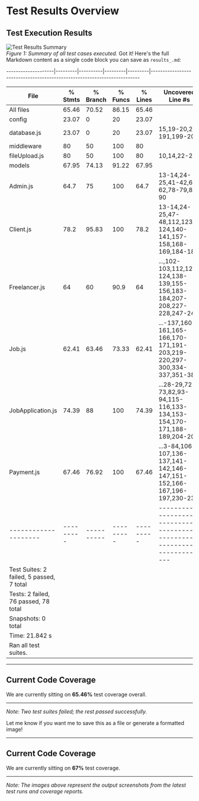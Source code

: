 # Test Results Overview

## Test Execution Results

![Test Results Summary](./images/test-results-summary.png)  
*Figure 1: Summary of all test cases executed.*
Got it! Here's the full Markdown content as a single code block you can save as `results_.md`:




\--------------------|---------|----------|---------|---------|-------------------------------------------------------------------------

| File                                       | % Stmts   | % Branch   | % Funcs   | % Lines   | Uncovered Line #s                                                         |
| ------------------------------------------ | --------- | ---------- | --------- | --------- | ------------------------------------------------------------------------- |
| All files                                  | 65.46     | 70.52      | 86.15     | 65.46     |                                                                           |
| config                                     | 23.07     | 0          | 20        | 23.07     |                                                                           |
| database.js                                | 23.07     | 0          | 20        | 23.07     | 15,19-20,26-191,199-200                                                   |
| middleware                                 | 80        | 50         | 100       | 80        |                                                                           |
| fileUpload.js                              | 80        | 50         | 100       | 80        | 10,14,22-25                                                               |
| models                                     | 67.95     | 74.13      | 91.22     | 67.95     |                                                                           |
| Admin.js                                   | 64.7      | 75         | 100       | 64.7      | 13-14,24-25,41-42,61-62,78-79,89-90                                       |
| Client.js                                  | 78.2      | 95.83      | 100       | 78.2      | 13-14,24-25,47-48,112,123-124,140-141,157-158,168-169,184-185             |
| Freelancer.js                              | 64        | 60         | 90.9      | 64        | ...,102-103,112,123-124,138-139,155-156,183-184,207-208,227-228,247-248   |
| Job.js                                     | 62.41     | 63.46      | 73.33     | 62.41     | ...-137,160-161,165-166,170-171,191-203,219-220,297-300,334-337,351-387   |
| JobApplication.js                          | 74.39     | 88         | 100       | 74.39     | ...28-29,72-73,82,93-94,115-116,133-134,153-154,170-171,188-189,204-205   |
| Payment.js                                 | 67.46     | 76.92      | 100       | 67.46     | ...3-84,106-107,136-137,141-142,146-147,151-152,166-167,196-197,230-231   |
| --------------------                       | --------- | ---------- | --------- | --------- | ------------------------------------------------------------------------- |
| Test Suites: 2 failed, 5 passed, 7 total   |           |            |           |           |                                                                           |
| Tests:       2 failed, 76 passed, 78 total |           |            |           |           |                                                                           |
| Snapshots:   0 total                       |           |            |           |           |                                                                           |
| Time:        21.842 s                      |           |            |           |           |                                                                           |
| Ran all test suites.                       |           |            |           |           |                                                                           |


---

## Current Code Coverage

We are currently sitting on **65.46%** test coverage overall.

---

*Note: Two test suites failed; the rest passed successfully.*


Let me know if you want me to save this as a file or generate a formatted image!


---

## Current Code Coverage

We are currently sitting on **67%** test coverage.

---

*Note: The images above represent the output screenshots from the latest test runs and coverage reports.*

